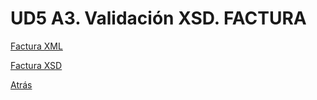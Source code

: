 # UD5 A3. Validación XSD. FACTURA

[Factura XML](./Factura.xml)

[Factura XSD](./Factura.xsd)

[Atrás](../README.md)